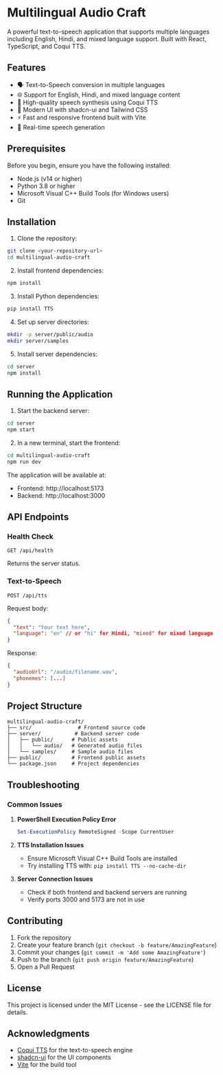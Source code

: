 # Multilingual Audio Craft

A powerful text-to-speech application that supports multiple languages including English, Hindi, and mixed language support. Built with React, TypeScript, and Coqui TTS.

## Features

- 🗣️ Text-to-Speech conversion in multiple languages
- 🌐 Support for English, Hindi, and mixed language content
- 🎯 High-quality speech synthesis using Coqui TTS
- 🎨 Modern UI with shadcn-ui and Tailwind CSS
- ⚡ Fast and responsive frontend built with Vite
- 🔄 Real-time speech generation

## Prerequisites

Before you begin, ensure you have the following installed:
- Node.js (v14 or higher)
- Python 3.8 or higher
- Microsoft Visual C++ Build Tools (for Windows users)
- Git

## Installation

1. Clone the repository:
```bash
git clone <your-repository-url>
cd multilingual-audio-craft
```

2. Install frontend dependencies:
```bash
npm install
```

3. Install Python dependencies:
```bash
pip install TTS
```

4. Set up server directories:
```bash
mkdir -p server/public/audio
mkdir server/samples
```

5. Install server dependencies:
```bash
cd server
npm install
```

## Running the Application

1. Start the backend server:
```bash
cd server
npm start
```

2. In a new terminal, start the frontend:
```bash
cd multilingual-audio-craft
npm run dev
```

The application will be available at:
- Frontend: http://localhost:5173
- Backend: http://localhost:3000

## API Endpoints

### Health Check
```
GET /api/health
```
Returns the server status.

### Text-to-Speech
```
POST /api/tts
```
Request body:
```json
{
  "text": "Your text here",
  "language": "en" // or "hi" for Hindi, "mixed" for mixed language
}
```
Response:
```json
{
  "audioUrl": "/audio/filename.wav",
  "phonemes": [...]
}
```

## Project Structure

```
multilingual-audio-craft/
├── src/               # Frontend source code
├── server/           # Backend server code
│   ├── public/      # Public assets
│   │   └── audio/   # Generated audio files
│   └── samples/     # Sample audio files
├── public/          # Frontend public assets
└── package.json     # Project dependencies
```

## Troubleshooting

### Common Issues

1. **PowerShell Execution Policy Error**
   ```powershell
   Set-ExecutionPolicy RemoteSigned -Scope CurrentUser
   ```

2. **TTS Installation Issues**
   - Ensure Microsoft Visual C++ Build Tools are installed
   - Try installing TTS with: `pip install TTS --no-cache-dir`

3. **Server Connection Issues**
   - Check if both frontend and backend servers are running
   - Verify ports 3000 and 5173 are not in use

## Contributing

1. Fork the repository
2. Create your feature branch (`git checkout -b feature/AmazingFeature`)
3. Commit your changes (`git commit -m 'Add some AmazingFeature'`)
4. Push to the branch (`git push origin feature/AmazingFeature`)
5. Open a Pull Request

## License

This project is licensed under the MIT License - see the LICENSE file for details.

## Acknowledgments

- [Coqui TTS](https://github.com/coqui-ai/TTS) for the text-to-speech engine
- [shadcn-ui](https://ui.shadcn.com/) for the UI components
- [Vite](https://vitejs.dev/) for the build tool
